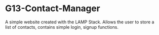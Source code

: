 # G13-Contact-Manager
A simple website created with the LAMP Stack. Allows the user to store a list of contacts, contains simple login, signup functions.
